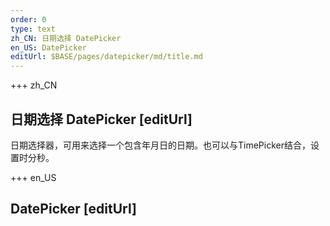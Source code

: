 ```yaml
---
order: 0
type: text
zh_CN: 日期选择 DatePicker
en_US: DatePicker
editUrl: $BASE/pages/datepicker/md/title.md
---
```


+++  zh_CN 
## 日期选择 DatePicker [editUrl]   
日期选择器，可用来选择一个包含年月日的日期。也可以与TimePicker结合，设置时分秒。



+++  en_US 
## DatePicker [editUrl]  
